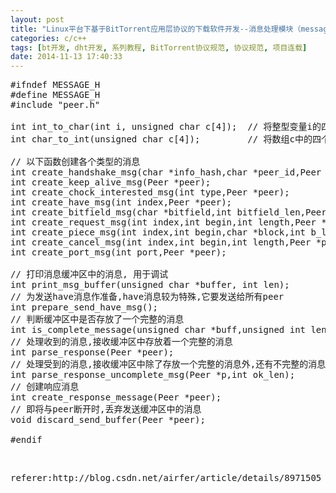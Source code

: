 ```yaml
---
layout: post
title: "Linux平台下基于BitTorrent应用层协议的下载软件开发--消息处理模块（message.h）"
categories: c/c++
tags: [bt开发, dht开发, 系列教程, BitTorrent协议规范, 协议规范, 项目连载]
date: 2014-11-13 17:40:33
---
```


<pre name="code" class="cpp">#ifndef MESSAGE_H
#define MESSAGE_H
#include &quot;peer.h&quot;

int int_to_char(int i, unsigned char c[4]);  // 将整型变量i的四个字节存放到数组c中
int char_to_int(unsigned char c[4]);         // 将数组c中的四个字节转换为一个整型数

// 以下函数创建各个类型的消息
int create_handshake_msg(char *info_hash,char *peer_id,Peer *peer);
int create_keep_alive_msg(Peer *peer);
int create_chock_interested_msg(int type,Peer *peer);
int create_have_msg(int index,Peer *peer);
int create_bitfield_msg(char *bitfield,int bitfield_len,Peer *peer);
int create_request_msg(int index,int begin,int length,Peer *peer);
int create_piece_msg(int index,int begin,char *block,int b_len,Peer *peer);
int create_cancel_msg(int index,int begin,int length,Peer *peer);
int create_port_msg(int port,Peer *peer);

// 打印消息缓冲区中的消息, 用于调试
int print_msg_buffer(unsigned char *buffer, int len);
// 为发送have消息作准备,have消息较为特殊,它要发送给所有peer
int prepare_send_have_msg();
// 判断缓冲区中是否存放了一个完整的消息
int is_complete_message(unsigned char *buff,unsigned int len,int *ok_len);
// 处理收到的消息,接收缓冲区中存放着一个完整的消息
int parse_response(Peer *peer);
// 处理受到的消息,接收缓冲区中除了存放一个完整的消息外,还有不完整的消息
int parse_response_uncomplete_msg(Peer *p,int ok_len);
// 创建响应消息
int create_response_message(Peer *peer);
// 即将与peer断开时,丢弃发送缓冲区中的消息
void discard_send_buffer(Peer *peer);

#endif</pre><br>



<pre>
referer:http://blog.csdn.net/airfer/article/details/8971505
</pre>
